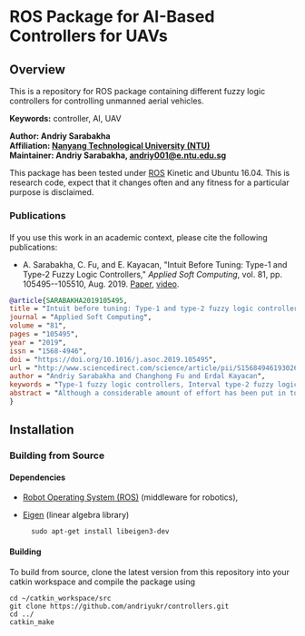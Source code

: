 
# ROS Package for AI-Based Controllers for UAVs

## Overview

This is a repository for ROS package containing different fuzzy logic controllers for controlling unmanned aerial vehicles.

**Keywords:** controller, AI, UAV

**Author: Andriy Sarabakha<br />
Affiliation: [Nanyang Technological University (NTU)](https://www.ntu.edu.sg)<br />
Maintainer: Andriy Sarabakha, andriy001@e.ntu.edu.sg**

This package has been tested under [ROS] Kinetic and Ubuntu 16.04. This is research code, expect that it changes often and any fitness for a particular purpose is disclaimed.

### Publications

#### 

If you use this work in an academic context, please cite the following publications:

* A. Sarabakha, C. Fu, and E. Kayacan, "Intuit Before Tuning: Type-1 and Type-2 Fuzzy Logic Controllers," *Applied Soft Computing*, vol. 81, pp. 105495--105510, Aug. 2019. [Paper](https://doi.org/10.1016/j.asoc.2019.105495), [video](http://tiny.cc/FM-FLC).

```bibtex
@article{SARABAKHA2019105495,
title = "Intuit before tuning: Type-1 and type-2 fuzzy logic controllers",
journal = "Applied Soft Computing",
volume = "81",
pages = "105495",
year = "2019",
issn = "1568-4946",
doi = "https://doi.org/10.1016/j.asoc.2019.105495",
url = "http://www.sciencedirect.com/science/article/pii/S1568494619302650",
author = "Andriy Sarabakha and Changhong Fu and Erdal Kayacan",
keywords = "Type-1 fuzzy logic controllers, Interval type-2 fuzzy logic controllers, Fuzzy mapping, Aerial robotics, Unmanned aerial vehicles",
abstract = "Although a considerable amount of effort has been put in to show that fuzzy logic controllers have exceptional capabilities of dealing with uncertainty, there are still noteworthy concerns, e.g., the design of fuzzy logic controllers is an arduous task due to the lack of closed-form input–output relationships which is a limitation to interpretability of these controllers. The role of design parameters in fuzzy logic controllers, such as position, shape, and height of membership functions, is not straightforward. Motivated by the fact that the availability of an interpretable relationship from input to output will simplify the design procedure of fuzzy logic controllers, the main aims in this work are derive fuzzy mappings for both type-1 and interval type-2 fuzzy logic controllers, analyse them, and eventually benefit from such a nonlinear mapping to design fuzzy logic controllers. Thereafter, simulation and real-time experimental results support the presented theoretical findings."
}
```

## Installation

### Building from Source

#### Dependencies

- [Robot Operating System (ROS)](http://wiki.ros.org) (middleware for robotics),
- [Eigen] (linear algebra library)

		sudo apt-get install libeigen3-dev


#### Building

To build from source, clone the latest version from this repository into your catkin workspace and compile the package using

	cd ~/catkin_workspace/src
	git clone https://github.com/andriyukr/controllers.git
	cd ../
	catkin_make


<!--- ## Usage

Describe the quickest way to run this software, for example:

Run the main node with

	roslaunch ros_package_template ros_package_template.launch

## Config files

Config file folder/set 1

* **config_file_1.yaml** Shortly explain the content of this config file

Config file folder/set 2

* **...**

## Launch files

* **launch_file_1.launch:** shortly explain what is launched (e.g standard simulation, simulation with gdb,...)

     Argument set 1

     - **`argument_1`** Short description (e.g. as commented in launch file). Default: `default_value`.

    Argument set 2

    - **`...`**

* **...**

## Nodes

### ros_package_template

Reads temperature measurements and computed the average.


#### Subscribed Topics

* **`/temperature`** ([sensor_msgs/Temperature])

	The temperature measurements from which the average is computed.


#### Published Topics

...


#### Services

* **`get_average`** ([std_srvs/Trigger])

	Returns information about the current average. For example, you can trigger the computation from the console with

		rosservice call /ros_package_template/get_average


#### Parameters

* **`subscriber_topic`** (string, default: "/temperature")

	The name of the input topic.

* **`cache_size`** (int, default: 200, min: 0, max: 1000)

	The size of the cache.


### NODE_B_NAME

...




## Bugs & Feature Requests

Please report bugs and request features using the [Issue Tracker](https://github.com/ethz-asl/ros_best_practices/issues). --->


[ROS]: http://www.ros.org
[rviz]: http://wiki.ros.org/rviz
[Eigen]: http://eigen.tuxfamily.org
[std_srvs/Trigger]: http://docs.ros.org/api/std_srvs/html/srv/Trigger.html
[sensor_msgs/Temperature]: http://docs.ros.org/api/sensor_msgs/html/msg/Temperature.html

